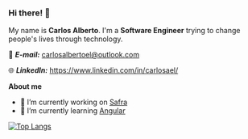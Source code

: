 ### Hi there! 👋

My name is **Carlos Alberto**. I'm a **Software Engineer** trying to change people's lives through technology.

📩 ***E-mail:*** carlosalbertoel@outlook.com

🌐 ***LinkedIn:*** https://www.linkedin.com/in/carlosael/


**About me**

- 🔭 I’m currently working on [Safra](https://www.safra.com.br/)
- 🌱 I’m currently learning [Angular](https://angular.io/)



[![Top Langs](https://github-readme-stats.vercel.app/api/top-langs/?username=carlosael&layout=compact)](https://github.com/carlosael/github-readme-stats)
